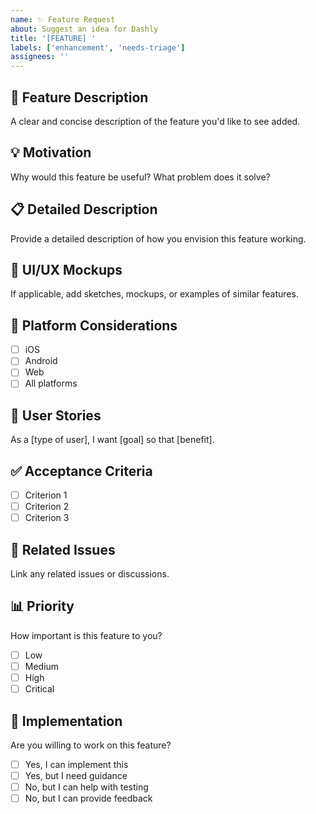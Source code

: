 ```yaml
---
name: ✨ Feature Request
about: Suggest an idea for Dashly
title: '[FEATURE] '
labels: ['enhancement', 'needs-triage']
assignees: ''
---
```


## 🚀 Feature Description

A clear and concise description of the feature you'd like to see added.

## 💡 Motivation

Why would this feature be useful? What problem does it solve?

## 📋 Detailed Description

Provide a detailed description of how you envision this feature working.

## 🎨 UI/UX Mockups

If applicable, add sketches, mockups, or examples of similar features.

## 📱 Platform Considerations

- [ ] iOS
- [ ] Android  
- [ ] Web
- [ ] All platforms

## 🎯 User Stories

As a [type of user], I want [goal] so that [benefit].

## ✅ Acceptance Criteria

- [ ] Criterion 1
- [ ] Criterion 2
- [ ] Criterion 3

## 🔗 Related Issues

Link any related issues or discussions.

## 📊 Priority

How important is this feature to you?

- [ ] Low
- [ ] Medium
- [ ] High
- [ ] Critical

## 🤝 Implementation

Are you willing to work on this feature?

- [ ] Yes, I can implement this
- [ ] Yes, but I need guidance
- [ ] No, but I can help with testing
- [ ] No, but I can provide feedback
